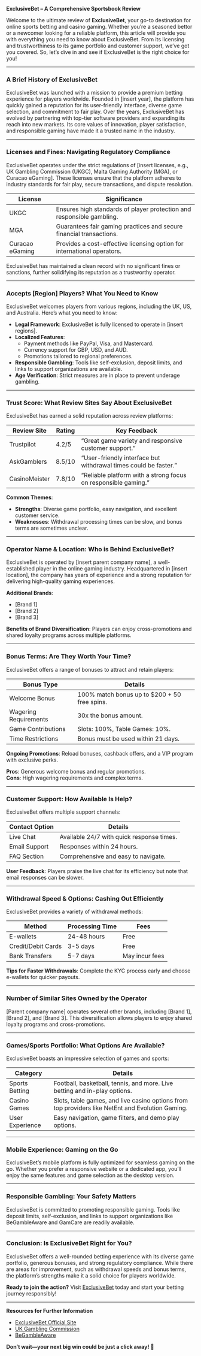 **ExclusiveBet – A Comprehensive Sportsbook Review**  

Welcome to the ultimate review of **ExclusiveBet**, your go-to destination for online sports betting and casino gaming. Whether you’re a seasoned bettor or a newcomer looking for a reliable platform, this article will provide you with everything you need to know about ExclusiveBet. From its licensing and trustworthiness to its game portfolio and customer support, we’ve got you covered. So, let’s dive in and see if ExclusiveBet is the right choice for you!  

---

### **A Brief History of ExclusiveBet**  
ExclusiveBet was launched with a mission to provide a premium betting experience for players worldwide. Founded in [insert year], the platform has quickly gained a reputation for its user-friendly interface, diverse game selection, and commitment to fair play. Over the years, ExclusiveBet has evolved by partnering with top-tier software providers and expanding its reach into new markets. Its core values of innovation, player satisfaction, and responsible gaming have made it a trusted name in the industry.  

---

### **Licenses and Fines: Navigating Regulatory Compliance**  
ExclusiveBet operates under the strict regulations of [insert licenses, e.g., UK Gambling Commission (UKGC), Malta Gaming Authority (MGA), or Curacao eGaming]. These licenses ensure that the platform adheres to industry standards for fair play, secure transactions, and dispute resolution.  

| **License**       | **Significance**                                                                 |
|--------------------|---------------------------------------------------------------------------------|
| UKGC              | Ensures high standards of player protection and responsible gambling.           |
| MGA               | Guarantees fair gaming practices and secure financial transactions.             |
| Curacao eGaming   | Provides a cost-effective licensing option for international operators.         |

ExclusiveBet has maintained a clean record with no significant fines or sanctions, further solidifying its reputation as a trustworthy operator.  

---

### **Accepts [Region] Players? What You Need to Know**  
ExclusiveBet welcomes players from various regions, including the UK, US, and Australia. Here’s what you need to know:  

- **Legal Framework**: ExclusiveBet is fully licensed to operate in [insert regions].  
- **Localized Features**:  
  - Payment methods like PayPal, Visa, and Mastercard.  
  - Currency support for GBP, USD, and AUD.  
  - Promotions tailored to regional preferences.  
- **Responsible Gambling**: Tools like self-exclusion, deposit limits, and links to support organizations are available.  
- **Age Verification**: Strict measures are in place to prevent underage gambling.  

---

### **Trust Score: What Review Sites Say About ExclusiveBet**  
ExclusiveBet has earned a solid reputation across review platforms:  

| **Review Site**   | **Rating** | **Key Feedback**                                                                 |
|--------------------|------------|---------------------------------------------------------------------------------|
| Trustpilot         | 4.2/5      | “Great game variety and responsive customer support.”                           |
| AskGamblers        | 8.5/10     | “User-friendly interface but withdrawal times could be faster.”                 |
| CasinoMeister      | 7.8/10     | “Reliable platform with a strong focus on responsible gaming.”                  |

**Common Themes**:  
- **Strengths**: Diverse game portfolio, easy navigation, and excellent customer service.  
- **Weaknesses**: Withdrawal processing times can be slow, and bonus terms are sometimes unclear.  

---

### **Operator Name & Location: Who is Behind ExclusiveBet?**  
ExclusiveBet is operated by [insert parent company name], a well-established player in the online gaming industry. Headquartered in [insert location], the company has years of experience and a strong reputation for delivering high-quality gaming experiences.  

**Additional Brands**:  
- [Brand 1]  
- [Brand 2]  
- [Brand 3]  

**Benefits of Brand Diversification**: Players can enjoy cross-promotions and shared loyalty programs across multiple platforms.  

---

### **Bonus Terms: Are They Worth Your Time?**  
ExclusiveBet offers a range of bonuses to attract and retain players:  

| **Bonus Type**     | **Details**                                                                 |
|--------------------|-----------------------------------------------------------------------------|
| Welcome Bonus      | 100% match bonus up to $200 + 50 free spins.                               |
| Wagering Requirements | 30x the bonus amount.                                                    |
| Game Contributions | Slots: 100%, Table Games: 10%.                                             |
| Time Restrictions  | Bonus must be used within 21 days.                                         |

**Ongoing Promotions**: Reload bonuses, cashback offers, and a VIP program with exclusive perks.  

**Pros**: Generous welcome bonus and regular promotions.  
**Cons**: High wagering requirements and complex terms.  

---

### **Customer Support: How Available Is Help?**  
ExclusiveBet offers multiple support channels:  

| **Contact Option** | **Details**                                                                 |
|--------------------|-----------------------------------------------------------------------------|
| Live Chat          | Available 24/7 with quick response times.                                  |
| Email Support      | Responses within 24 hours.                                                 |
| FAQ Section        | Comprehensive and easy to navigate.                                        |

**User Feedback**: Players praise the live chat for its efficiency but note that email responses can be slower.  

---

### **Withdrawal Speed & Options: Cashing Out Efficiently**  
ExclusiveBet provides a variety of withdrawal methods:  

| **Method**         | **Processing Time** | **Fees**                                                                 |
|--------------------|---------------------|--------------------------------------------------------------------------|
| E-wallets          | 24-48 hours         | Free                                                                    |
| Credit/Debit Cards | 3-5 days            | Free                                                                    |
| Bank Transfers     | 5-7 days            | May incur fees                                                          |

**Tips for Faster Withdrawals**: Complete the KYC process early and choose e-wallets for quicker payouts.  

---

### **Number of Similar Sites Owned by the Operator**  
[Parent company name] operates several other brands, including [Brand 1], [Brand 2], and [Brand 3]. This diversification allows players to enjoy shared loyalty programs and cross-promotions.  

---

### **Games/Sports Portfolio: What Options Are Available?**  
ExclusiveBet boasts an impressive selection of games and sports:  

| **Category**       | **Details**                                                                 |
|--------------------|-----------------------------------------------------------------------------|
| Sports Betting     | Football, basketball, tennis, and more. Live betting and in-play options.  |
| Casino Games       | Slots, table games, and live casino options from top providers like NetEnt and Evolution Gaming. |
| User Experience    | Easy navigation, game filters, and demo play options.                      |

---

### **Mobile Experience: Gaming on the Go**  
ExclusiveBet’s mobile platform is fully optimized for seamless gaming on the go. Whether you prefer a responsive website or a dedicated app, you’ll enjoy the same features and game selection as the desktop version.  

---

### **Responsible Gambling: Your Safety Matters**  
ExclusiveBet is committed to promoting responsible gaming. Tools like deposit limits, self-exclusion, and links to support organizations like BeGambleAware and GamCare are readily available.  

---

### **Conclusion: Is ExclusiveBet Right for You?**  
ExclusiveBet offers a well-rounded betting experience with its diverse game portfolio, generous bonuses, and strong regulatory compliance. While there are areas for improvement, such as withdrawal speeds and bonus terms, the platform’s strengths make it a solid choice for players worldwide.  

**Ready to join the action?** Visit [ExclusiveBet](https://exclusivebet.com) today and start your betting journey responsibly!  

---

**Resources for Further Information**  
- [ExclusiveBet Official Site](https://exclusivebet.com)  
- [UK Gambling Commission](https://www.gamblingcommission.gov.uk)  
- [BeGambleAware](https://www.begambleaware.org)  

**Don’t wait—your next big win could be just a click away!** 🚀